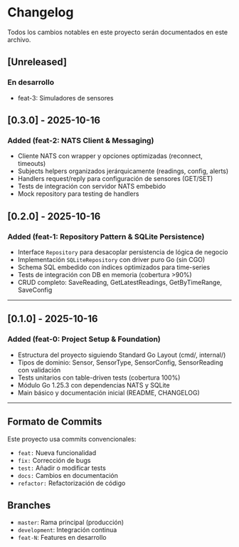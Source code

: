# Changelog

Todos los cambios notables en este proyecto serán documentados en este archivo.

## [Unreleased]

### En desarrollo
- feat-3: Simuladores de sensores

## [0.3.0] - 2025-10-16

### Added (feat-2: NATS Client & Messaging)

- Cliente NATS con wrapper y opciones optimizadas (reconnect, timeouts)
- Subjects helpers organizados jerárquicamente (readings, config, alerts)
- Handlers request/reply para configuración de sensores (GET/SET)
- Tests de integración con servidor NATS embebido
- Mock repository para testing de handlers

## [0.2.0] - 2025-10-16

### Added (feat-1: Repository Pattern & SQLite Persistence)

- Interface `Repository` para desacoplar persistencia de lógica de negocio
- Implementación `SQLiteRepository` con driver puro Go (sin CGO)
- Schema SQL embedido con índices optimizados para time-series
- Tests de integración con DB en memoria (cobertura >90%)
- CRUD completo: SaveReading, GetLatestReadings, GetByTimeRange, SaveConfig

---

## [0.1.0] - 2025-10-16

### Added (feat-0: Project Setup & Foundation)

- Estructura del proyecto siguiendo Standard Go Layout (cmd/, internal/)
- Tipos de dominio: Sensor, SensorType, SensorConfig, SensorReading con validación
- Tests unitarios con table-driven tests (cobertura 100%)
- Módulo Go 1.25.3 con dependencias NATS y SQLite
- Main básico y documentación inicial (README, CHANGELOG)

---

## Formato de Commits

Este proyecto usa commits convencionales:

- `feat:` Nueva funcionalidad
- `fix:` Corrección de bugs
- `test:` Añadir o modificar tests
- `docs:` Cambios en documentación
- `refactor:` Refactorización de código

## Branches

- `master`: Rama principal (producción)
- `development`: Integración continua
- `feat-N`: Features en desarrollo


